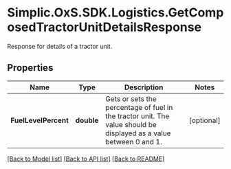 # Simplic.OxS.SDK.Logistics.GetComposedTractorUnitDetailsResponse
Response for details of a tractor unit.

## Properties

Name | Type | Description | Notes
------------ | ------------- | ------------- | -------------
**FuelLevelPercent** | **double** | Gets or sets the percentage of fuel in the tractor unit.  The value should be displayed as a value between 0 and 1. | [optional] 

[[Back to Model list]](../README.md#documentation-for-models) [[Back to API list]](../README.md#documentation-for-api-endpoints) [[Back to README]](../README.md)

